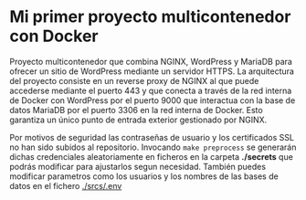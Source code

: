 # Mi primer proyecto multicontenedor con Docker
Proyecto multicontenedor que combina NGINX, WordPress y MariaDB para ofrecer un sitio de WordPress mediante un servidor HTTPS. 
La arquitectura del proyecto consiste en un reverse proxy de NGINX al que puede accederse mediante el puerto 443 y que conecta a través de la red interna
de Docker con WordPress por el puerto 9000 que interactua con la base de datos MariaDB por el puerto 3306 en la red interna de Docker. Esto garantiza un único punto de entrada exterior gestionado por NGINX.

Por motivos de seguridad las contraseñas de usuario y los certificados SSL no han sido subidos al repositorio. Invocando `make preprocess` se generarán dichas credenciales aleatoriamente en ficheros en la carpeta **./secrets** que podrás modificar para ajustarlos segun necesidad.
También puedes modificar parametros como los usuarios y los nombres de las bases de datos en el fichero [./srcs/.env](./srcs/.env)
